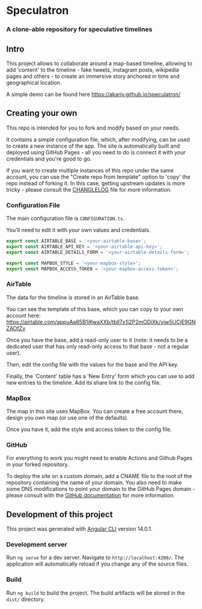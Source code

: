 # Speculatron

### A clone-able repository for speculative timelines

## Intro

This project allows to collaborate around a map-based timeline, allowing to add 'content' to the timeline - fake tweets, instagram posts, wikipedia pages and others - to create an immersive story anchored in time and geographical location.

A simple demo can be found here https://akariv.github.io/speculatron/

## Creating your own

This repo is intended for you to fork and modify based on your needs.

It contains a simple configuration file, which, after modifying, can be used to create a new instance of the app. The site is automatically built and deployed using GitHub Pages - all you need to do is connect it with your credentials and you're good to go.

If you want to create multiple instances of this repo under the same account, you can use the "Create repo from template" option to 'copy' the repo instead of forking it. In this case, getting upstream updates is more tricky - please consult the [CHANGLELOG](patches/CHANGELOG) file for more information.

### Configuration File

The main configuration file is `CONFIGURATION.ts`.

You'll need to edit it with your own values and credentials.

```typescript
export const AIRTABLE_BASE = '<your-airtable-base>';
export const AIRTABLE_API_KEY = '<your-airtable-api-key>';
export const AIRTABLE_DETAILS_FORM = '<your-airtable-details-form>';

export const MAPBOX_STYLE = '<your-mapbox-style>';
export const MAPBOX_ACCESS_TOKEN = '<your-mapbox-access-token>';
```

### AirTable

The data for the timeline is stored in an AirTable base.

You can see the template of this base, which you can copy to your own account here: https://airtable.com/appuAa65B1iKwaXXb/tbll7x1j2P2mODiXk/viw5UCjE9GNZAOfZy

Once you have the base, add a read-only user to it (note: it needs to be a dedicated user that has only read-only access to that base - not a regular user).

Then, edit the config file with the values for the base and the API key.

Finally, the 'Content' table has a 'New Entry' form which you can use to add new entries to the timeline.
Add its share link to the config file.

### MapBox

The map in this site uses MapBox. You can create a free account there, design you own map (or use one of the defaults).

Once you have it, add the style and access token to the config file.


### GitHub

For everything to work you might need to enable Actions and Github Pages in your forked repository.

To deploy the site on a custom domain, add a CNAME file to the root of the repository containing the name of your domain. You also need to make some DNS modifications to point your domain to the GitHub Pages domain - please consult with the [GitHub documentation](https://docs.github.com/en/pages/configuring-a-custom-domain-for-your-github-pages-site/managing-a-custom-domain-for-your-github-pages-site) for more information.

## Development of this project 

This project was generated with [Angular CLI](https://github.com/angular/angular-cli) version 14.0.1.

### Development server

Run `ng serve` for a dev server. Navigate to `http://localhost:4200/`. The application will automatically reload if you change any of the source files.

### Build

Run `ng build` to build the project. The build artifacts will be stored in the `dist/` directory.
